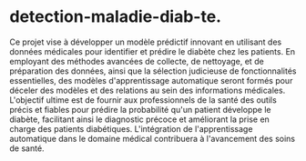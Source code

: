 # detection-maladie-diab-te.
Ce projet vise à développer un modèle prédictif innovant en utilisant des données médicales pour identifier et prédire le diabète chez les patients. En employant des méthodes avancées de collecte, de nettoyage, et de préparation des données, ainsi que la sélection judicieuse de fonctionnalités essentielles, des modèles d'apprentissage automatique seront formés pour déceler des modèles et des relations au sein des informations médicales. L'objectif ultime est de fournir aux professionnels de la santé des outils précis et fiables pour prédire la probabilité qu'un patient développe le diabète, facilitant ainsi le diagnostic précoce et améliorant la prise en charge des patients diabétiques. L'intégration de l'apprentissage automatique dans le domaine médical contribuera à l'avancement des soins de santé.
